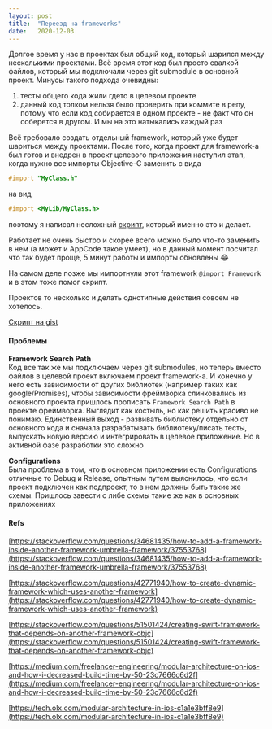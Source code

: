 ```yaml
---
layout: post
title:  "Переезд на frameworks"
date:   2020-12-03
---
```


Долгое время у нас в проектах был общий код, который шарился между несколькими проектами. Всё время этот код был просто свалкой файлов, который мы подключали через git submodule в основной проект. Минусы такого подхода очевидны:
1) тесты общего кода жили гдето в целевом проекте
2) данный код толком нельзя было проверить при коммите в репу, потому что если код собирается в одном проекте - не факт что он соберется в другом. И мы на это натыкались каждый раз

Всё требовало создать отдельный framework, который уже будет шариться между проектами. 
После того, когда проект для framework-а был готов и внедрен в проект целевого приложения наступил этап, когда нужно все импорты Objective-C заменить с вида

```objectivec
#import "MyClass.h"
```

на вид

```objectivec
#import <MyLib/MyClass.h>
```

поэтому я написал несложный [скрипт](https://gist.github.com/chchrn/8ed1cf3ee02825310f23adf47a9d8310), который именно это и делает. 

Работает не очень быстро и скорее всего можно было что-то заменить в нем (а может и AppCode такое умеет), но в данный момент поcчитал что так будет проще, 5 минут работы и импорты обновлены 😂

На самом деле позже мы импортнули этот framework `@import Framework` и в этом тоже помог скрипт. 

Проектов то несколько и делать однотипные действия совсем не хотелось. 

[Скрипт на gist](https://gist.github.com/chchrn/8ed1cf3ee02825310f23adf47a9d8310) 

#### Проблемы

**Framework Search Path**  
Код все так же мы подключаем через git submodules, но теперь вместо файлов в целевой проект включаем проект framework-а. И конечно у него есть зависимости от других библиотек (например таких как google/Promises), чтобы зависимости фреймворка слинковались из основного проекта пришлось прописать  `Framework Search Path` в проекте фреймворка. Выглядит как костыль, но как решить красиво не понимаю. Единственный выход - развивать библиотеку отдельно от основного кода и сначала разрабатывать библиотеку/писать тесты, выпускать новую версию и интегрировать в целевое приложение. Но в активной фазе разработки это сложно

**Configurations**  
Была проблема в том, что в основном приложении есть Configurations отличные то Debug и Release, опытным путем выяснилось, что если проект подключен как подпроект, то в нем должны быть такие же схемы. Пришлось завести с либе схемы такие же как в основных приложениях


#### Refs


[https://stackoverflow.com/questions/34681435/how-to-add-a-framework-inside-another-framework-umbrella-framework/37553768](https://stackoverflow.com/questions/34681435/how-to-add-a-framework-inside-another-framework-umbrella-framework/37553768)

[https://stackoverflow.com/questions/42771940/how-to-create-dynamic-framework-which-uses-another-framework](https://stackoverflow.com/questions/42771940/how-to-create-dynamic-framework-which-uses-another-framework)

[https://stackoverflow.com/questions/51501424/creating-swift-framework-that-depends-on-another-framework-objc](https://stackoverflow.com/questions/51501424/creating-swift-framework-that-depends-on-another-framework-objc)

[https://medium.com/freelancer-engineering/modular-architecture-on-ios-and-how-i-decreased-build-time-by-50-23c7666c6d2f](https://medium.com/freelancer-engineering/modular-architecture-on-ios-and-how-i-decreased-build-time-by-50-23c7666c6d2f)

[https://tech.olx.com/modular-architecture-in-ios-c1a1e3bff8e9](https://tech.olx.com/modular-architecture-in-ios-c1a1e3bff8e9)

